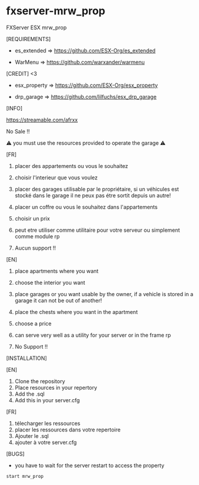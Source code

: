 ﻿# fxserver-mrw_prop
FXServer ESX mrw_prop

[REQUIREMENTS]

- es_extended => https://github.com/ESX-Org/es_extended

- WarMenu     => https://github.com/warxander/warmenu

[CREDIT] <3

- esx_property => https://github.com/ESX-Org/esx_property

- drp_garage   => https://github.com/lilfuchs/esx_drp_garage


[INFO]

https://streamable.com/afrxx

No Sale !! 

⚠️ you must use the resources provided to operate the garage ⚠️

[FR]

1) placer des appartements ou vous le souhaitez
2) choisir l'interieur que vous voulez
3) placer des garages utilisable par le propriétaire, si un véhicules est stocké dans le garage il ne peux pas étre sortit depuis un autre!
4) placer un coffre ou vous le souhaitez dans l'appartements
5) choisir un prix
6) peut etre utiliser comme utilitaire pour votre serveur ou simplement comme module rp 

7) Aucun support !!

[EN]

1) place apartments where you want
2) choose the interior you want
3) place garages or you want usable by the owner, if a vehicle is stored in a garage it can not be out of another!
4) place the chests where you want in the apartment
5) choose a price
6) can serve very well as a utility for your server or in the frame rp

7) No Support !!

[INSTALLATION]

[EN]

1) Clone the repository
2) Place resources in your repertory
3) Add the .sql
5) Add this in your server.cfg 

[FR]

1) télecharger les ressources 
2) placer les ressources dans votre repertoire 
3) Ajouter le .sql
5) ajouter à votre server.cfg

[BUGS]

- you have to wait for the server restart to access the property

```
start mrw_prop
```
